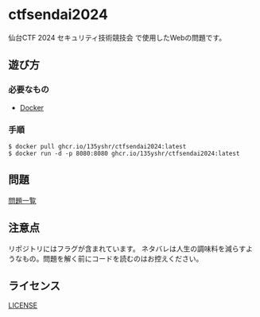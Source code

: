 # ctfsendai2024
仙台CTF 2024 セキュリティ技術競技会 で使用したWebの問題です。

## 遊び方

### 必要なもの

- [Docker](https://docs.docker.com/engine/install/)

### 手順

```bash-session
$ docker pull ghcr.io/135yshr/ctfsendai2024:latest
$ docker run -d -p 8080:8080 ghcr.io/135yshr/ctfsendai2024:latest
```

## 問題

[問題一覧](/docs/questions/readme.md)

## 注意点

リポジトリにはフラグが含まれています。
ネタバレは人生の調味料を減らすようなもの。問題を解く前にコードを読むのはお控えください。

## ライセンス

[LICENSE](/LICENSE)
